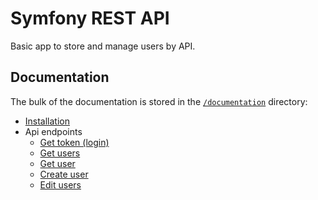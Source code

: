 Symfony REST API
============================

Basic app to store and manage users by API.

Documentation
-------------

The bulk of the documentation is stored in the [`/documentation`](documentation) directory:

* [Installation](documentation/installation.md)
* Api endpoints
    * [Get token (login)](documentation/get-token.md)
    * [Get users](documentation/get-users.md)
    * [Get user](documentation/get-user.md)
    * [Create user](documentation/create-user.md)
    * [Edit users](documentation/edit-user.md)